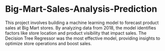 # Big-Mart-Sales-Analysis-Prediction
This project involves building a machine learning model to forecast product sales at Big Mart stores. By analyzing data from 2018, the model identifies factors like store location and product visibility that impact sales. The Decision Tree Regressor was the most effective model, providing insights to optimize store operations and boost sales.
